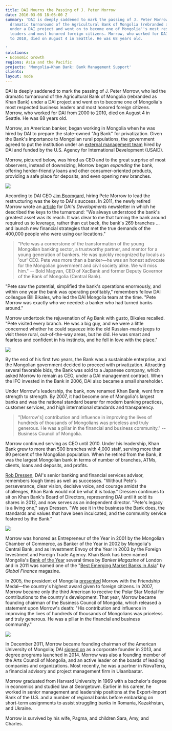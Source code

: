 ```yaml
---
title: DAI Mourns the Passing of J. Peter Morrow
date: 2016-03-08 18:05:00 Z
summary: 'DAI is deeply saddened to mark the passing of J. Peter Morrow, who led the
  dramatic turnaround of the Agricultural Bank of Mongolia (rebranded as Khan Bank)
  under a DAI project and went on to become one of Mongolia''s most respected business
  leaders and most honored foreign citizens. Morrow, who worked for DAI from 2000
  to 2010, died on August 4 in Seattle. He was 68 years old.

'
solutions:
- Economic Growth
regions: Asia and the Pacific
projects: 'Mongolia—Khan Bank: Bank Management Support'
clients: 
layout: node
---
```


DAI is deeply saddened to mark the passing of J. Peter Morrow, who led the dramatic turnaround of the Agricultural Bank of Mongolia (rebranded as Khan Bank) under a DAI project and went on to become one of Mongolia's most respected business leaders and most honored foreign citizens. Morrow, who worked for DAI from 2000 to 2010, died on August 4 in Seattle. He was 68 years old.

Morrow, an American banker, began working in Mongolia when he was hired by DAI to prepare the state-owned "Ag Bank" for privatization. Given the Bank's importance to Mongolian rural populations, the government agreed to put the institution under an [external management team][1] hired by DAI and funded by the U.S. Agency for International Development (USAID).

Morrow, pictured below, was hired as CEO and to the great surprise of most observers, instead of downsizing, Morrow began _expanding_ the bank, offering herder-friendly loans and other consumer-oriented products, providing a safe place for deposits, and even opening new branches.

![][2]

According to DAI CEO [Jim Boomgard][3], hiring Pete Morrow to lead the restructuring was the key to DAI's success. In 2011, the newly retired Morrow wrote an [article][4] for DAI's _Developments_ newsletter in which he described the keys to the turnaround: "We always understood the bank's greatest asset was its reach. It was clear to me that turning the bank around required us to leverage, rather than cut back, the bank's 269 branches … and launch new financial strategies that met the true demands of the 400,000 people who were using our locations."

> "Pete was a cornerstone of the transformation of the young Mongolian banking sector, a trustworthy partner, and mentor for a young generation of bankers. He was quickly recognized by locals as 'our' CEO. Pete was more than a banker—he was an honest advocate for the Mongolian government and civil society alike. We will miss him." -- Bold Magvan, CEO of XacBank and former Deputy Governor of the Bank of Mongolia (Central Bank).

"Pete saw the potential, simplified the bank's operations enormously, and within one year the bank was operating profitably," remembers fellow DAI colleague Bill Bikales, who led the DAI Mongolia team at the time. "Pete Morrow was exactly who we needed: a banker who had turned banks around."

Morrow undertook the rejuvenation of Ag Bank with gusto, Bikales recalled. "Pete visited every branch. He was a big guy, and we were a little concerned whether he could squeeze into the old Russian-made jeeps to visit these rural, out-of-the-way areas, but he did. He was smart and fearless and confident in his instincts, and he fell in love with the place."

![][5]

By the end of his first two years, the Bank was a sustainable enterprise, and the Mongolian government decided to proceed with privatization. Attracting several favorable bids, the Bank was sold to a Japanese company, which asked Morrow to remain as CEO, under a DAI management contract. When the IFC invested in the Bank in 2006, DAI also became a small shareholder.

Under Morrow's leadership, the bank, now renamed Khan Bank, went from strength to strength. By 2007, it had become one of Mongolia's largest banks and was the national standard bearer for modern banking practices, customer services, and high international standards and transparency.

> "[Morrow's] contribution and influence in improving the lives of hundreds of thousands of Mongolians was priceless and truly generous. He was a pillar in the financial and business community." -- Business Council of Mongolia.

Morrow continued serving as CEO until 2010. Under his leadership, Khan Bank grew to more than 500 branches with 4,000 staff, serving more than 80 percent of the Mongolian population. When he retired from the Bank, it was the largest Mongolian bank in terms of number of branches, ATMs, clients, loans and deposits, and profits.

[Rob Dressen][6], DAI's senior banking and financial services advisor, remembers tough times as well as successes. "Without Pete's perseverance, clear vision, decisive voice, and courage amidst the challenges, Khan Bank would not be what it is today." Dressen continues to sit on Khan Bank's Board of Directors, representing DAI until it sold its shares in 2012, and now serves as an independent director. "Pete's legacy is a living one," says Dressen. "We see it in the business the Bank does, the standards and values that have been inculcated, and the community service fostered by the Bank."

![][7]

Morrow was honored as Entrepreneur of the Year in 2001 by the Mongolian Chamber of Commerce, as Banker of the Year in 2002 by Mongolia's Central Bank, and as Investment Envoy of the Year in 2003 by the Foreign Investment and Foreign Trade Agency. Khan Bank has been named Mongolia's [Bank of the Year][8] several times by _Banker Magazine_ of London and in 2011 was named one of the "[Best Emerging Market Banks in Asia][9]" by _Global Finance_ magazine.

In 2005, the president of Mongolia [presented][10] Morrow with the Friendship Medal—the country's highest award given to foreign citizens. In 2007, Morrow became only the third American to receive the Polar Star Medal for contributions to the country's development. That year, Morrow became founding chairman of the Business Council of Mongolia, which released a statement upon Morrow's death: "His contribution and influence in improving the lives of hundreds of thousands of Mongolians was priceless and truly generous. He was a pillar in the financial and business community."

![][11]

In December 2011, Morrow became founding chairman of the American University of Mongolia; DAI [signed on][12] as a corporate founder in 2013, and degree programs launched in 2014. Morrow was also a founding member of the Arts Council of Mongolia, and an active leader on the boards of leading companies and organizations. Most recently, he was a partner in NovaTerra, a financial advisory and project management firm in Ulaanbaatar.

Morrow graduated from Harvard University in 1969 with a bachelor's degree in economics and studied law at Georgetown. Earlier in his career, he worked in senior management and leadership positions at the Export-Import Bank of the U.S. and a number of regional banks before embarking on short-term assignments to assist struggling banks in Romania, Kazakhstan, and Ukraine.

Morrow is survived by his wife, Pagma, and children Sara, Amy, and Charles.

[1]: /our-work/projects/mongolia-khan-bank-bank-management-support
[2]: https://assetify-dai.com/news/morrow.jpg
[3]: /who-we-are/leadership/james-boomgard
[4]: /uploads/morrow-article.pdf
[5]: https://assetify-dai.com/news/DAI-News-Morrow-photo-1.jpg
[6]: /who-we-are/our-team/rob-dressen
[7]: https://assetify-dai.com/news/DAI-News-Morrow-photo-2.jpg
[8]: /news/khan-bank-named-2005-%E2%80%9Cbank-year%E2%80%9D
[9]: /news/once-near-collapse-khan-bank-named-global-finance-magazine-one-asia%E2%80%99s-best
[10]: /news/j-peter-morrow-ceo-khan-bank-mongolia-receives-prestigious-award-mongolian
[11]: https://assetify-dai.com/news/Morrow-new.jpg
[12]: /news/dai-becomes-corporate-founder-american-university-mongolia
